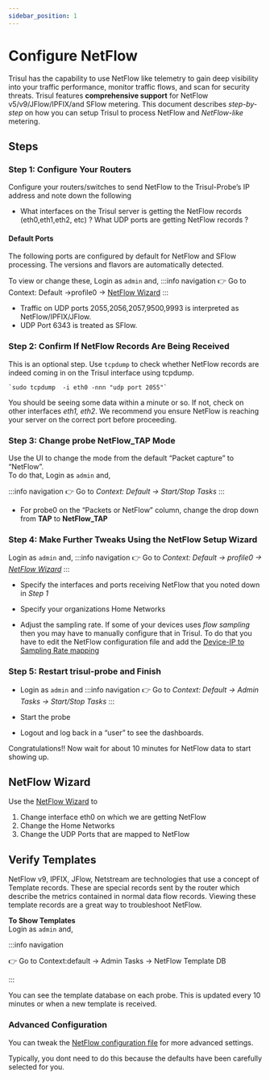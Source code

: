 ```yaml
---
sidebar_position: 1
---
```


# Configure NetFlow

Trisul has the capability to use NetFlow like telemetry to gain deep
visibility into your traffic performance, monitor traffic flows, and
scan for security threats. Trisul features **comprehensive support** for
NetFlow v5/v9/JFlow/IPFIX/and SFlow metering. This document describes
*step-by-step* on how you can setup Trisul to process NetFlow and
*NetFlow-like* metering.

## Steps

### Step 1: Configure Your Routers

Configure your routers/switches to send NetFlow to the Trisul-Probe’s IP
address and note down the following

- What interfaces on the Trisul server is getting the NetFlow records
  (eth0,eth1,eth2, etc) ? What UDP ports are getting NetFlow records ?

#### Default Ports

The following ports are configured by default for NetFlow and SFlow
processing. The versions and flavors are automatically detected. 

To view or change these, Login as `admin` and,
:::info navigation
:point_right: Go to Context: Default &rarr;profile0 &rarr; [NetFlow Wizard](NetFlow_wizard)
:::

- Traffic on UDP ports 2055,2056,2057,9500,9993 is interpreted as
  NetFlow/IPFIX/JFlow.
- UDP Port 6343 is treated as SFlow.

### Step 2: Confirm If NetFlow Records Are Being Received

This is an optional step. Use `tcpdump` to check whether NetFlow records
are indeed coming in on the Trisul interface using tcpdump.

    `sudo tcpdump  -i eth0 -nnn "udp port 2055"`

You should be seeing some data within a minute or so. If not, check on
other interfaces *eth1, eth2*. We recommend you ensure NetFlow is
reaching your server on the correct port before proceeding.

### Step 3: Change probe NetFlow_TAP Mode

Use the UI to change the mode from the default “Packet capture” to
“NetFlow”.  
To do that, Login as `admin` and,

:::info navigation
:point_right: Go to *Context: Default &rarr; Start/Stop Tasks*
:::

- For probe0 on the “Packets or NetFlow” column, change the drop down
  from **TAP** to **NetFlow_TAP**

### Step 4: Make Further Tweaks Using the NetFlow Setup Wizard

Login as `admin` and, 
:::info navigation
:point_right: Go to *Context: Default &rarr; profile0 &rarr; [NetFlow Wizard](NetFlow_wizard)*
:::

- Specify the interfaces and ports receiving NetFlow that you noted down
  in *Step 1*

- Specify your organizations Home Networks

- Adjust the sampling rate. If some of your devices uses *flow sampling*
  then you may have to manually configure that in Trisul. To do that you
  have to edit the NetFlow configuration file and add the [Device-IP to
  Sampling Rate mapping](/docs/ref/NetFlow-config#sampling-rates)

### Step 5: Restart trisul-probe and Finish

- Login as `admin` and
:::info navigation
:point_right: Go to *Context: Default &rarr; Admin Tasks &rarr; Start/Stop Tasks*
:::

- Start the probe
- Logout and log back in a “user” to see the dashboards.

Congratulations!! Now wait for about 10 minutes for NetFlow data to
start showing up.

## NetFlow Wizard

Use the [NetFlow Wizard](NetFlow_wizard) to

1. Change interface eth0 on which we are getting NetFlow
2. Change the Home Networks
3. Change the UDP Ports that are mapped to NetFlow

## Verify Templates

NetFlow v9, IPFIX, JFlow, Netstream are technologies that use a concept
of Template records. These are special records sent by the router which
describe the metrics contained in normal data flow records. Viewing
these template records are a great way to troubleshoot NetFlow.

**To Show Templates**   
Login as `admin` and,

:::info navigation

:point_right: Go to Context:default &rarr; Admin Tasks &rarr; NetFlow Template DB

:::

You can see the template database on each probe. This is updated every
10 minutes or when a new template is received.

### Advanced Configuration

You can tweak the [NetFlow configuration file](/docs/ref/NetFlow-config) for more advanced settings.

Typically, you dont need to do this because the defaults have been
carefully selected for you.
